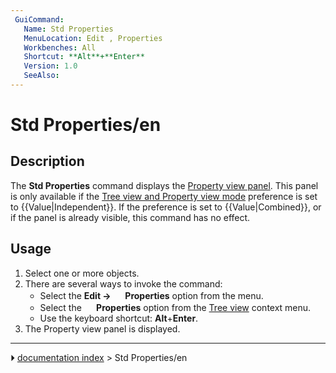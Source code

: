 ```yaml
---
 GuiCommand:
   Name: Std Properties
   MenuLocation: Edit , Properties
   Workbenches: All
   Shortcut: **Alt**+**Enter**
   Version: 1.0
   SeeAlso: 
---
```


# Std Properties/en

## Description

The **Std Properties** command displays the [Property view panel](Property_editor.md). This panel is only available if the [Tree view and Property view mode](Preferences_Editor#General_2.md) preference is set to {{Value|Independent}}. If the preference is set to {{Value|Combined}}, or if the panel is already visible, this command has no effect.

## Usage

1.  Select one or more objects.
2.  There are several ways to invoke the command:
    -   Select the **Edit → <img src="images/Std_Properties.svg" width=16px> Properties** option from the menu.
    -   Select the **<img src="images/Std_Properties.svg" width=16px> Properties** option from the [Tree view](Tree_view.md) context menu.
    -   Use the keyboard shortcut: **Alt**+**Enter**.
3.  The Property view panel is displayed.



---
⏵ [documentation index](../README.md) > Std Properties/en
